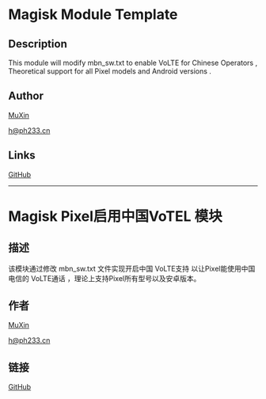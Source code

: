 # Magisk Module Template

## Description

This module will modify mbn_sw.txt to enable VoLTE for Chinese Operators , Theoretical support for all Pixel models and Android versions .

## Author 

[MuXin](https://github.com/CHN-MuXin "Author")

[h@ph233.cn](h@ph233.cn "email")

## Links

[GitHub](https://github.com/CHN-MuXin/MagiskModuleEnableChinaForVoTELtoPIxel "Source code ")



---


# Magisk Pixel启用中国VoTEL 模块



## 描述

该模块通过修改 mbn_sw.txt 文件实现开启中国 VoLTE支持 以让Pixel能使用中国电信的 VoLTE通话 ，理论上支持Pixel所有型号以及安卓版本。

## 作者

[MuXin](https://github.com/CHN-MuXin "Author")

[h@ph233.cn](h@ph233.cn "email")

## 链接

[GitHub](https://github.com/CHN-MuXin/MagiskModuleEnableChinaForVoTELtoPIxel "源代码")